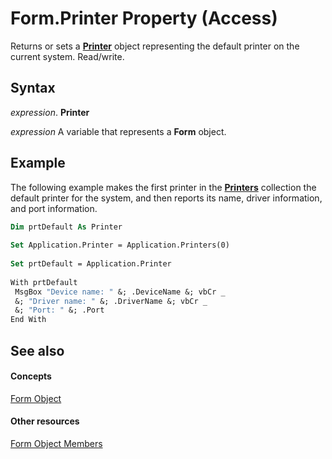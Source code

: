 
# Form.Printer Property (Access)

Returns or sets a  **[Printer](fba3eb15-db93-943a-421c-291761e7fa2b.md)** object representing the default printer on the current system. Read/write.


## Syntax

 _expression_. **Printer**

 _expression_ A variable that represents a **Form** object.


## Example

The following example makes the first printer in the  **[Printers](5200c507-75ae-f9a8-c737-c28e175e7ea4.md)** collection the default printer for the system, and then reports its name, driver information, and port information.


```vb
Dim prtDefault As Printer 
 
Set Application.Printer = Application.Printers(0) 
 
Set prtDefault = Application.Printer 
 
With prtDefault 
 MsgBox "Device name: " &; .DeviceName &; vbCr _ 
 &; "Driver name: " &; .DriverName &; vbCr _ 
 &; "Port: " &; .Port 
End With 

```


## See also


#### Concepts


[Form Object](72ef9219-142b-b690-b696-3eba9a5d4522.md)
#### Other resources


[Form Object Members](e1976b58-28ca-8f76-cdf3-6732cb06ce6c.md)
